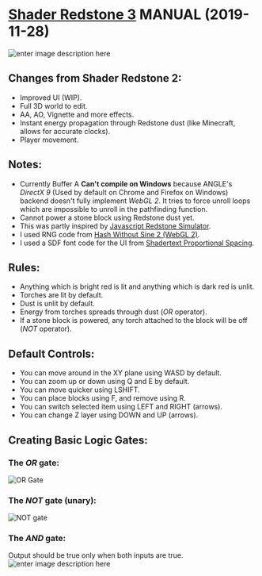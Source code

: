 


# [Shader Redstone 3](https://www.shadertoy.com/view/wdyXWV) MANUAL (2019-11-28)
![enter image description here](https://i.imgur.com/SHuTFuF.png)
## Changes from Shader Redstone 2:
* Improved UI (WIP).
* Full 3D world to edit.
* AA, AO, Vignette and more effects.
* Instant energy propagation through Redstone dust (like Minecraft, allows for accurate clocks).
* Player movement.
## Notes:
* Currently Buffer A **Can't compile on Windows** because ANGLE's *DirectX 9* (Used by default on Chrome and Firefox on Windows) backend doesn't fully implement *WebGL 2*. It tries to force unroll loops which are impossible to unroll in the pathfinding function.
* Cannot power a stone block using Redstone dust yet.
* This was partly inspired by [Javascript Redstone Simulator](https://mordritch.com/mc_rss/).
* I used RNG code from [Hash Without Sine 2 (WebGL 2)](https://www.shadertoy.com/view/XdGfRR).
* I used a SDF font code for the UI from [Shadertext Proportional Spacing](https://www.shadertoy.com/view/4s3XDn).
## Rules:
* Anything which is bright red is lit and anything which is dark red is unlit.
* Torches are lit by default. 
* Dust is unlit by default.
* Energy from torches spreads through dust (*OR* operator).
* If a stone block is powered, any torch attached to the block will be off (*NOT* operator).
## Default Controls:
* You can move around in the XY plane using WASD by default.
* You can zoom up or down using Q and E by default.
* You can move quicker using LSHIFT.
* You can place blocks using F, and remove using R.
* You can switch selected item using LEFT and RIGHT (arrows).
* You can change Z layer using DOWN and UP (arrows).
## Creating Basic Logic Gates:
### The *OR* gate:

![OR Gate](https://i.imgur.com/Iasfby2.png)
### The *NOT* gate (unary):
![NOT gate](https://i.imgur.com/iyprINi.png)

### The *AND* gate:
Output should be true only when both inputs are true.
![enter image description here](https://i.imgur.com/uU7l3mj.png)
